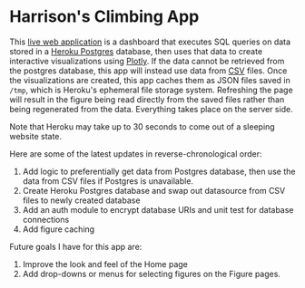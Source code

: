 # Harrison's Climbing App

This [live web application](https://harrisonized-climbing-app.herokuapp.com/) is a dashboard that executes SQL queries on data stored in a [Heroku Postgres](https://devcenter.heroku.com/articles/heroku-postgresql) database, then uses that data to create interactive visualizations using [Plotly](https://plotly.com/python/). If the data cannot be retrieved from the postgres database, this app will instead use data from [CSV](https://github.com/harrisonized/harrisonized-climbing-app/tree/master/data) files. Once the visualizations are created, this app caches them as JSON files saved in `/tmp`, which is Heroku's ephemeral file storage system. Refreshing the page will result in the figure being read directly from the saved files rather than being regenerated from the data. Everything takes place on the server side.

Note that Heroku may take up to 30 seconds to come out of a sleeping website state.

Here are some of the latest updates in reverse-chronological order:

1. Add logic to preferentially get data from Postgres database, then use the data from CSV files if Postgres is unavailable.
2. Create Heroku Postgres database and swap out datasource from CSV files to newly created database
3. Add an auth module to encrypt database URIs and unit test for database connections
4. Add figure caching

 Future goals I have for this app are:

1. Improve the look and feel of the Home page
3. Add drop-downs or menus for selecting figures on the Figure pages.
